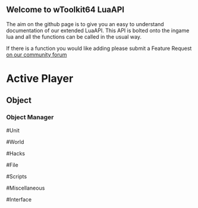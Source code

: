 ## Welcome to wToolkit64 LuaAPI
The aim on the github page is to give you an easy to understand documentation of our extended LuaAPI. This API is bolted onto the ingame lua and all the functions can be called in the usual way.

If there is a function you would like adding please submit a Feature Request [on our community forum](https://gamehacking.tools/community/forum/9-requests/)


# Active Player

## Object 

### Object Manager

#Unit 

#World 

#Hacks 

#File 

#Scripts 

#Miscellaneous 

#Interface
